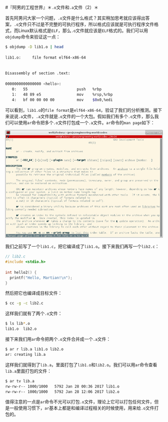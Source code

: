 #『阿男的工程世界』＊`.o`文件和`.a`文件（2）＊

首先阿男问大家一个问题，`.o`文件是什么格式？其实稍加思考就应该得出答案，`.o`文件只不过是不完整的可执行程序，所以格式应该就是可执行程序文件格式，而Linux默认格式是`ELF`，那么`.o`文件就应该是`ELF`格式的。我们可以用`objdump`命令来验证这一点：

```bash
$ objdump -D lib1.o | head

lib1.o:     file format elf64-x86-64


Disassembly of section .text:

0000000000000000 <hello>:
   0:	55                   	push   %rbp
   1:	48 89 e5             	mov    %rsp,%rbp
   4:	bf 00 00 00 00       	mov    $0x0,%edi
```

可以看到，`lib1.o`的`file format`是`elf64-x86-64`，验证了我们的分析推测。接下来说说`.a`文件，`.a`文件就是`.o`文件的一个大包。假如我们有多个`.o`文件，那么我们可以使用`ar`命令把多个`.o`文件打包成一个`.a`文件。`ar`命令的`man page`如下：

![](imgs/ar.png)

我们之前写了一个`lib1.c`，把它编译成了`lib1.o`。接下来我们再写一个`lib2.c`：

```c
// lib2.c
#include <stdio.h>

int hello2() {
  printf("Hello, Martian!\n");
}
```

然后把它也编译成目标文件：


```bash
$ cc -g -c lib2.c
```

这样我们就有了两个`.o`文件：

```bash
$ ls lib*.o
lib1.o  lib2.o
```

接下来我们用`ar`命令把两个`.o`文件合并成一个`.a`文件：

```bash
$ ar r lib.a lib1.o lib2.o
ar: creating lib.a
```

这样我们就得到了`lib.a`，里面打包了`lib1.o`和`lib2.o`。我们可以用`ar`命令查看`lib.a`里面打包的文件：

```bash
$ ar tv lib.a
rw-rw-r-- 1000/1000   5792 Jan 28 00:36 2017 lib1.o
rw-rw-r-- 1000/1000   5792 Jan 28 12:06 2017 lib2.o
```

值得注意的一点是`ar`命令不光可以打包`.o`文件，理论上它可以打包任何文件，但是一般使用习惯下，`ar`基本上都是和编译过程相关的时候使用，用来给`.o`文件打包的。





